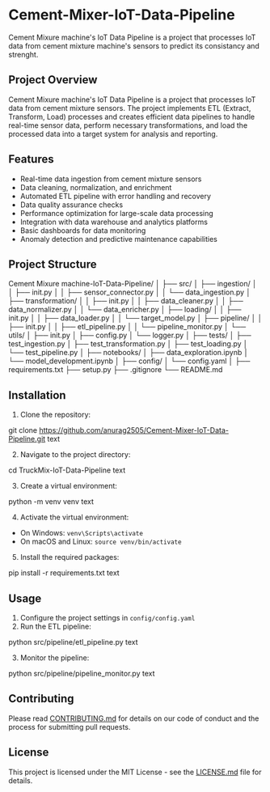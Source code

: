 # Cement-Mixer-IoT-Data-Pipeline
Cement Mixure machine's IoT Data Pipeline is a project that processes IoT data from cement mixture machine's sensors to predict its consistancy and strenght.

## Project Overview

Cement Mixure machine's IoT Data Pipeline is a project that processes IoT data from cement mixture sensors. The project implements ETL (Extract, Transform, Load) processes and creates efficient data pipelines to handle real-time sensor data, perform necessary transformations, and load the processed data into a target system for analysis and reporting.

## Features

- Real-time data ingestion from cement mixture sensors
- Data cleaning, normalization, and enrichment
- Automated ETL pipeline with error handling and recovery
- Data quality assurance checks
- Performance optimization for large-scale data processing
- Integration with data warehouse and analytics platforms
- Basic dashboards for data monitoring
- Anomaly detection and predictive maintenance capabilities

## Project Structure
Cement Mixure machine-IoT-Data-Pipeline/
│
├── src/
│ ├── ingestion/
│ │ ├── init.py
│ │ ├── sensor_connector.py
│ │ └── data_ingestion.py
│ ├── transformation/
│ │ ├── init.py
│ │ ├── data_cleaner.py
│ │ ├── data_normalizer.py
│ │ └── data_enricher.py
│ ├── loading/
│ │ ├── init.py
│ │ ├── data_loader.py
│ │ └── target_model.py
│ ├── pipeline/
│ │ ├── init.py
│ │ ├── etl_pipeline.py
│ │ └── pipeline_monitor.py
│ └── utils/
│ ├── init.py
│ ├── config.py
│ └── logger.py
│
├── tests/
│ ├── test_ingestion.py
│ ├── test_transformation.py
│ ├── test_loading.py
│ └── test_pipeline.py
│
├── notebooks/
│ ├── data_exploration.ipynb
│ └── model_development.ipynb
│
├── config/
│ └── config.yaml
│
├── requirements.txt
├── setup.py
├── .gitignore
└── README.md

## Installation

1. Clone the repository:

git clone https://github.com/anurag2505/Cement-Mixer-IoT-Data-Pipeline.git
text

2. Navigate to the project directory:

cd TruckMix-IoT-Data-Pipeline
text

3. Create a virtual environment:

python -m venv venv
text

4. Activate the virtual environment:
- On Windows: `venv\Scripts\activate`
- On macOS and Linux: `source venv/bin/activate`

5. Install the required packages:

pip install -r requirements.txt
text

## Usage

1. Configure the project settings in `config/config.yaml`
2. Run the ETL pipeline:

python src/pipeline/etl_pipeline.py
text

3. Monitor the pipeline:

python src/pipeline/pipeline_monitor.py
text

## Contributing

Please read [CONTRIBUTING.md](CONTRIBUTING.md) for details on our code of conduct and the process for submitting pull requests.

## License

This project is licensed under the MIT License - see the [LICENSE.md](LICENSE.md) file for details.
